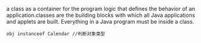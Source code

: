 a class as a container for the program
logic that defines the behavior of an application.classes are the
building blocks with which all Java applications and applets are built. Everything in a Java
program must be inside a class.

```
obj instanceof Calendar //判断对象类型
```
